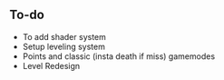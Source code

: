 ## To-do
<ul>
    <li>To add shader system</li>
    <li>Setup leveling system</li>
    <li>Points and classic (insta death if miss) gamemodes </li>
    <li>Level Redesign</li>
</ul>
